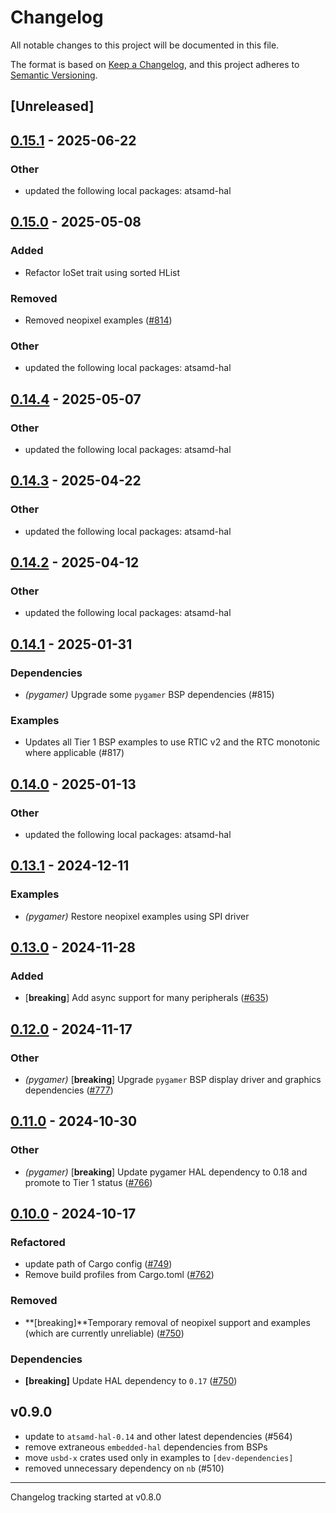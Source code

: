 # Changelog

All notable changes to this project will be documented in this file.

The format is based on [Keep a Changelog](https://keepachangelog.com/en/1.0.0/),
and this project adheres to [Semantic Versioning](https://semver.org/spec/v2.0.0.html).

## [Unreleased]

## [0.15.1](https://github.com/atsamd-rs/atsamd/compare/pygamer-0.15.0...pygamer-0.15.1) - 2025-06-22

### Other

- updated the following local packages: atsamd-hal

## [0.15.0](https://github.com/atsamd-rs/atsamd/compare/pygamer-0.14.4...pygamer-0.15.0) - 2025-05-08

### Added

- Refactor IoSet trait using sorted HList

### Removed

- Removed neopixel examples ([#814](https://github.com/atsamd-rs/atsamd/pull/814))

### Other

- updated the following local packages: atsamd-hal

## [0.14.4](https://github.com/atsamd-rs/atsamd/compare/pygamer-0.14.3...pygamer-0.14.4) - 2025-05-07

### Other

- updated the following local packages: atsamd-hal

## [0.14.3](https://github.com/atsamd-rs/atsamd/compare/pygamer-0.14.2...pygamer-0.14.3) - 2025-04-22

### Other

- updated the following local packages: atsamd-hal

## [0.14.2](https://github.com/atsamd-rs/atsamd/compare/pygamer-0.14.1...pygamer-0.14.2) - 2025-04-12

### Other

- updated the following local packages: atsamd-hal

## [0.14.1](https://github.com/atsamd-rs/atsamd/compare/pygamer-0.14.0...pygamer-0.14.1) - 2025-01-31

### Dependencies

- *(pygamer)* Upgrade some `pygamer` BSP dependencies (#815)

### Examples

- Updates all Tier 1 BSP examples to use RTIC v2 and the RTC monotonic where applicable (#817)

## [0.14.0](https://github.com/atsamd-rs/atsamd/compare/pygamer-0.13.1...pygamer-0.14.0) - 2025-01-13

### Other

- updated the following local packages: atsamd-hal

## [0.13.1](https://github.com/atsamd-rs/atsamd/compare/pygamer-0.13.0...pygamer-0.13.1) - 2024-12-11

### Examples

- *(pygamer)* Restore neopixel examples using SPI driver

## [0.13.0](https://github.com/atsamd-rs/atsamd/compare/pygamer-0.12.0...pygamer-0.13.0) - 2024-11-28

### Added

- [**breaking**] Add async support for many peripherals ([#635](https://github.com/atsamd-rs/atsamd/pull/635))

## [0.12.0](https://github.com/atsamd-rs/atsamd/compare/pygamer-0.11.0...pygamer-0.12.0) - 2024-11-17

### Other

- *(pygamer)* [**breaking**] Upgrade `pygamer` BSP display driver and graphics dependencies ([#777](https://github.com/atsamd-rs/atsamd/pull/777))

## [0.11.0](https://github.com/atsamd-rs/atsamd/compare/pygamer-0.10.0...pygamer-0.11.0) - 2024-10-30

### Other

- *(pygamer)* [**breaking**] Update pygamer HAL dependency to 0.18 and promote to Tier 1 status ([#766](https://github.com/atsamd-rs/atsamd/pull/766))

## [0.10.0](https://github.com/atsamd-rs/atsamd/compare/pygamer-0.9.0...pygamer-0.10.0) - 2024-10-17

### Refactored

- update path of Cargo config ([#749](https://github.com/atsamd-rs/atsamd/pull/749)) 
- Remove build profiles from Cargo.toml ([#762](https://github.com/atsamd-rs/atsamd/pull/762))

### Removed

- **[breaking]**Temporary removal of neopixel support and examples (which are currently unreliable) ([#750](https://github.com/atsamd-rs/atsamd/pull/750))

### Dependencies

- **[breaking]** Update HAL dependency to `0.17` ([#750](https://github.com/atsamd-rs/atsamd/pull/750))

## v0.9.0

- update to `atsamd-hal-0.14` and other latest dependencies (#564)
- remove extraneous `embedded-hal` dependencies from BSPs
- move `usbd-x` crates used only in examples to `[dev-dependencies]`
- removed unnecessary dependency on `nb` (#510)

---

Changelog tracking started at v0.8.0
